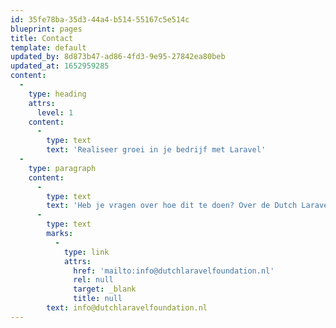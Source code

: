 ```yaml
---
id: 35fe78ba-35d3-44a4-b514-55167c5e514c
blueprint: pages
title: Contact
template: default
updated_by: 8d873b47-ad86-4fd3-9e95-27842ea80beb
updated_at: 1652959285
content:
  -
    type: heading
    attrs:
      level: 1
    content:
      -
        type: text
        text: 'Realiseer groei in je bedrijf met Laravel'
  -
    type: paragraph
    content:
      -
        type: text
        text: 'Heb je vragen over hoe dit te doen? Over de Dutch Laravel Foundation? Vul dan onderstaand contactformulier in. Uiteraard kun je ook mailen naar '
      -
        type: text
        marks:
          -
            type: link
            attrs:
              href: 'mailto:info@dutchlaravelfoundation.nl'
              rel: null
              target: _blank
              title: null
        text: info@dutchlaravelfoundation.nl
---
```

